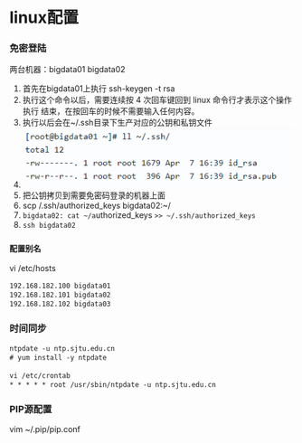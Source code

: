 # linux配置

### 免密登陆

两台机器：bigdata01 bigdata02

1. 首先在bigdata01上执行 ssh-keygen -t rsa
2. 执行这个命令以后，需要连续按 4 次回车键回到 linux 命令行才表示这个操作执行 结束，在按回车的时候不需要输入任何内容。
3. 执行以后会在\~/.ssh目录下生产对应的公钥和私钥文件
4. ![](<../../.gitbook/assets/image (24).png>)
5. 把公钥拷贝到需要免密码登录的机器上面
6. scp /.ssh/authorized\_keys bigdata02:\~/
7. `bigdata02: cat ~/a`uthorized\_keys `>> ~/.ssh/authorized_keys`
8. `ssh bigdata02`

### `配置别名`

vi /etc/hosts

```
192.168.182.100 bigdata01
192.168.182.101 bigdata02
192.168.182.102 bigdata03
```

### 时间同步

```
ntpdate -u ntp.sjtu.edu.cn
# yum install -y ntpdate

vi /etc/crontab
* * * * * root /usr/sbin/ntpdate -u ntp.sjtu.edu.cn
```

### PIP源配置

vim \~/.pip/pip.conf
